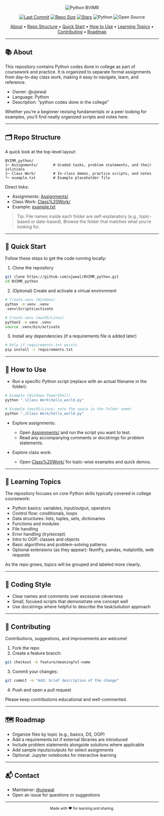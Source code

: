 <!-- Banner -->
<p align="center">
  <img src="https://capsule-render.vercel.app/api?type=rounded&color=0:2E8BFD,100:7C3AED&height=120&section=header&text=BVIMR%20Python&fontColor=ffffff&fontSize=42&animation=fadeIn" alt="Python BVIMR">
</p>

<p align="center">
  <a href="https://github.com/ujwwal/BVIMR_python"><img alt="Last Commit" src="https://img.shields.io/github/last-commit/ujwwal/BVIMR_python?color=ff9800"></a>
  <a href="https://github.com/ujwwal/BVIMR_python"><img alt="Repo Size" src="https://img.shields.io/github/repo-size/ujwwal/BVIMR_python?color=00bcd4"></a>
  <a href="https://github.com/ujwwal/BVIMR_python/stargazers"><img alt="Stars" src="https://img.shields.io/github/stars/ujwwal/BVIMR_python?style=social"></a>
  <img alt="Python" src="https://img.shields.io/badge/Python-3.x-3776AB?logo=python&logoColor=white">
  <img alt="Open Source" src="https://img.shields.io/badge/Open%20Source-Friendly-22c55e">
</p>

<p align="center">
  <a href="#-about">About</a> •
  <a href="#-repo-structure">Repo Structure</a> •
  <a href="#-quick-start">Quick Start</a> •
  <a href="#-how-to-use">How to Use</a> •
  <a href="#-learning-topics">Learning Topics</a> •
  <a href="#-contributing">Contributing</a> •
  <a href="#-roadmap">Roadmap</a>
</p>

---

## 📚 About

This repository contains Python codes done in college as part of coursework and practice. It is organized to separate formal assignments from day-to-day class work, making it easy to navigate, learn, and reference.

- Owner: @ujwwal
- Language: Python
- Description: “python codes done in the college”

Whether you’re a beginner revising fundamentals or a peer looking for examples, you’ll find neatly organized scripts and notes here.

---

## 🗂 Repo Structure

A quick look at the top-level layout:

```text
BVIMR_python/
├─ Assignments/       # Graded tasks, problem statements, and their solutions
├─ Class Work/        # In-class demos, practice scripts, and notes
└─ example.txt        # Example placeholder file
```

Direct links:
- Assignments: [Assignments/](Assignments/)
- Class Work: [Class%20Work/](Class%20Work/)
- Example: [example.txt](example.txt)

> Tip: File names inside each folder are self-explanatory (e.g., topic-based or date-based). Browse the folder that matches what you’re looking for.

---

## 🚀 Quick Start

Follow these steps to get the code running locally:

1) Clone the repository
```bash
git clone https://github.com/ujwwal/BVIMR_python.git
cd BVIMR_python
```

2) (Optional) Create and activate a virtual environment
```bash
# Create venv (Windows)
python -m venv .venv
.venv\Scripts\activate

# Create venv (macOS/Linux)
python3 -m venv .venv
source .venv/bin/activate
```

3) Install any dependencies (if a requirements file is added later)
```bash
# Only if requirements.txt exists
pip install -r requirements.txt
```

---

## 🧪 How to Use

- Run a specific Python script (replace with an actual filename in the folder):
```bash
# Example (Windows PowerShell)
python ".\Class Work\hello_world.py"

# Example (macOS/Linux; note the space in the folder name)
python "./Class Work/hello_world.py"
```

- Explore assignments:
  - Open [Assignments/](Assignments/) and run the script you want to test.
  - Read any accompanying comments or docstrings for problem statements.

- Explore class work:
  - Open [Class%20Work/](Class%20Work/) for topic-wise examples and quick demos.

---

## 🎯 Learning Topics

The repository focuses on core Python skills typically covered in college coursework:

- Python basics: variables, input/output, operators
- Control flow: conditionals, loops
- Data structures: lists, tuples, sets, dictionaries
- Functions and modules
- File handling
- Error handling (try/except)
- Intro to OOP: classes and objects
- Basic algorithms and problem-solving patterns
- Optional extensions (as they appear): NumPy, pandas, matplotlib, web requests

As the repo grows, topics will be grouped and labeled more clearly.

---

## 📝 Coding Style

- Clear names and comments over excessive cleverness
- Small, focused scripts that demonstrate one concept well
- Use docstrings where helpful to describe the task/solution approach

---

## 🤝 Contributing

Contributions, suggestions, and improvements are welcome!

1) Fork the repo
2) Create a feature branch:
```bash
git checkout -b feature/meaningful-name
```
3) Commit your changes:
```bash
git commit -m "Add: brief description of the change"
```
4) Push and open a pull request

Please keep contributions educational and well-commented.

---

## 🗺️ Roadmap

- Organize files by topic (e.g., basics, DS, OOP)
- Add a requirements.txt if external libraries are introduced
- Include problem statements alongside solutions where applicable
- Add sample inputs/outputs for select assignments
- Optional: Jupyter notebooks for interactive learning

---

## 📬 Contact

- Maintainer: [@ujwwal](https://github.com/ujwwal)
- Open an issue for questions or suggestions

---

<p align="center">
  <sub>Made with ❤️ for learning and sharing.</sub>
</p>
